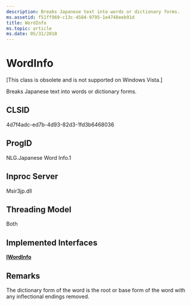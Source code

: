 ```yaml
---
description: Breaks Japanese text into words or dictionary forms.
ms.assetid: f51ff969-c13c-4584-9795-1e4748eeb91d
title: WordInfo
ms.topic: article
ms.date: 05/31/2018
---
```


# WordInfo

\[This class is obsolete and is not supported on Windows Vista.\]

Breaks Japanese text into words or dictionary forms.

## CLSID

4d7f4adc-ed7b-4d93-82d3-1fd3b6468036

## ProgID

NLG.Japanese Word Info.1

## Inproc Server

Msir3jp.dll

## Threading Model

Both

## Implemented Interfaces

[**IWordInfo**](iwordinfo.md)

## Remarks

The dictionary form of the word is the root or base form of the word with any inflectional endings removed.

 

 



